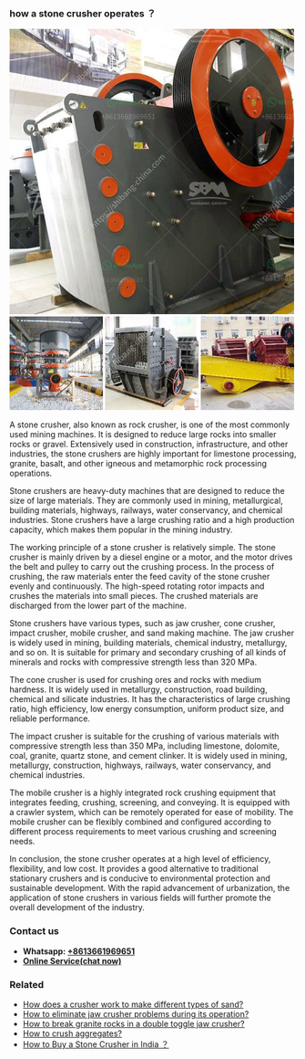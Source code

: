 <h3>how a stone crusher operates ？</h3><img src='1701746060.jpg' alt=''><p>A stone crusher, also known as rock crusher, is one of the most commonly used mining machines. It is designed to reduce large rocks into smaller rocks or gravel. Extensively used in construction, infrastructure, and other industries, the stone crushers are highly important for limestone processing, granite, basalt, and other igneous and metamorphic rock processing operations.</p><p>Stone crushers are heavy-duty machines that are designed to reduce the size of large materials. They are commonly used in mining, metallurgical, building materials, highways, railways, water conservancy, and chemical industries. Stone crushers have a large crushing ratio and a high production capacity, which makes them popular in the mining industry.</p><p>The working principle of a stone crusher is relatively simple. The stone crusher is mainly driven by a diesel engine or a motor, and the motor drives the belt and pulley to carry out the crushing process. In the process of crushing, the raw materials enter the feed cavity of the stone crusher evenly and continuously. The high-speed rotating rotor impacts and crushes the materials into small pieces. The crushed materials are discharged from the lower part of the machine.</p><p>Stone crushers have various types, such as jaw crusher, cone crusher, impact crusher, mobile crusher, and sand making machine. The jaw crusher is widely used in mining, building materials, chemical industry, metallurgy, and so on. It is suitable for primary and secondary crushing of all kinds of minerals and rocks with compressive strength less than 320 MPa.</p><p>The cone crusher is used for crushing ores and rocks with medium hardness. It is widely used in metallurgy, construction, road building, chemical and silicate industries. It has the characteristics of large crushing ratio, high efficiency, low energy consumption, uniform product size, and reliable performance.</p><p>The impact crusher is suitable for the crushing of various materials with compressive strength less than 350 MPa, including limestone, dolomite, coal, granite, quartz stone, and cement clinker. It is widely used in mining, metallurgy, construction, highways, railways, water conservancy, and chemical industries.</p><p>The mobile crusher is a highly integrated rock crushing equipment that integrates feeding, crushing, screening, and conveying. It is equipped with a crawler system, which can be remotely operated for ease of mobility. The mobile crusher can be flexibly combined and configured according to different process requirements to meet various crushing and screening needs.</p><p>In conclusion, the stone crusher operates at a high level of efficiency, flexibility, and low cost. It provides a good alternative to traditional stationary crushers and is conducive to environmental protection and sustainable development. With the rapid advancement of urbanization, the application of stone crushers in various fields will further promote the overall development of the industry.</p><h3>Contact us</h3><ul><li><strong>Whatsapp:&nbsp;<a href="https://wa.me/8613661969651">+8613661969651</a></strong></li><li><a href="https://swt.shibang-china.com/?git&amp;zhl&amp;how a stone crusher operates ？"><strong>Online Service(chat now)</strong></a></li></ul><h3>Related</h3><ul><li><a href='How does a crusher work to make different types of sand.md'>How does a crusher work to make different types of sand?</a></li><li><a href='How to eliminate jaw crusher problems during its operation.md'>How to eliminate jaw crusher problems during its operation?</a></li><li><a href='How to break granite rocks in a double toggle jaw crusher.md'>How to break granite rocks in a double toggle jaw crusher?</a></li><li><a href='How to crush aggregates.md'>How to crush aggregates?</a></li><li><a href='How to Buy a Stone Crusher in India ？.md'>How to Buy a Stone Crusher in India ？</a></li></ul>